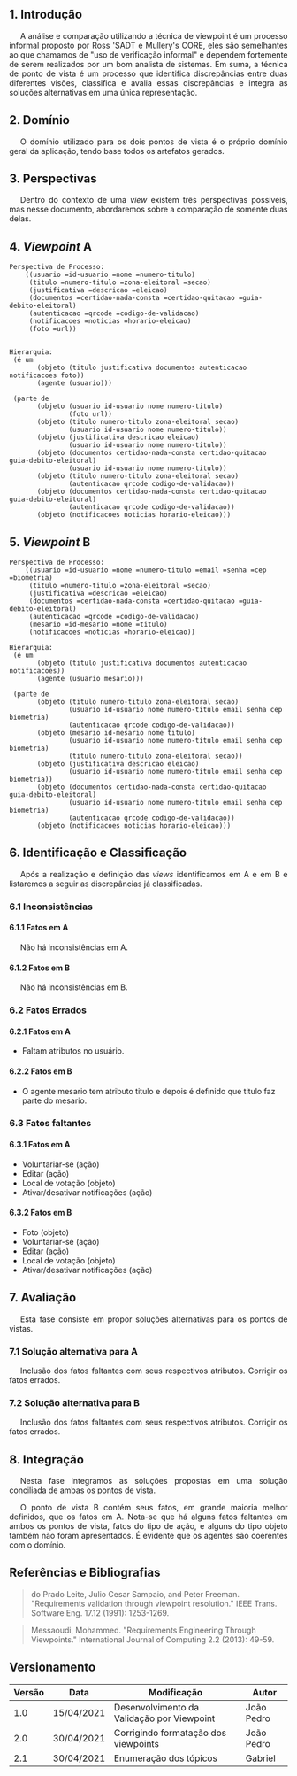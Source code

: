 ## 1. Introdução

<p style="text-indent: 20px; text-align: justify">
A análise e comparação utilizando a técnica de viewpoint é um processo informal proposto por Ross 'SADT e Mullery's CORE, eles são semelhantes ao que chamamos de "uso de verificação informal" e dependem fortemente de serem realizados por um bom analista de sistemas. Em suma, a técnica de ponto de vista é um processo que identifica discrepâncias entre duas diferentes visões, classifica e avalia essas discrepâncias e integra as soluções alternativas em uma única representação.
</p>

## 2. Domínio

<p style="text-indent: 20px; text-align: justify">
O domínio utilizado para os dois pontos de vista é o próprio domínio geral da aplicação, tendo base todos os artefatos gerados.
</p>

## 3. Perspectivas

<p style="text-indent: 20px; text-align: justify">
Dentro do contexto de uma <i>view</i> existem três perspectivas possíveis, mas nesse documento, abordaremos sobre a comparação de somente duas delas.
</p>

## 4. *Viewpoint* A

```
Perspectiva de Processo:
    ((usuario =id-usuario =nome =numero-titulo)
     (titulo =numero-titulo =zona-eleitoral =secao)
     (justificativa =descricao =eleicao)
     (documentos =certidao-nada-consta =certidao-quitacao =guia-debito-eleitoral)
     (autenticacao =qrcode =codigo-de-validacao)
     (notificacoes =noticias =horario-eleicao)
     (foto =url))


Hierarquia:
 (é um
       (objeto (titulo justificativa documentos autenticacao notificacoes foto))
       (agente (usuario)))
 
 (parte de
       (objeto (usuario id-usuario nome numero-titulo)
               (foto url))
       (objeto (titulo numero-titulo zona-eleitoral secao)
               (usuario id-usuario nome numero-titulo))
       (objeto (justificativa descricao eleicao)
               (usuario id-usuario nome numero-titulo))
       (objeto (documentos certidao-nada-consta certidao-quitacao guia-debito-eleitoral)
               (usuario id-usuario nome numero-titulo))
       (objeto (titulo numero-titulo zona-eleitoral secao)
               (autenticacao qrcode codigo-de-validacao))
       (objeto (documentos certidao-nada-consta certidao-quitacao guia-debito-eleitoral)
               (autenticacao qrcode codigo-de-validacao))
       (objeto (notificacoes noticias horario-eleicao)))
```

## 5. *Viewpoint* B

```
Perspectiva de Processo:
    ((usuario =id-usuario =nome =numero-titulo =email =senha =cep =biometria)
     (titulo =numero-titulo =zona-eleitoral =secao)
     (justificativa =descricao =eleicao)
     (documentos =certidao-nada-consta =certidao-quitacao =guia-debito-eleitoral)
     (autenticacao =qrcode =codigo-de-validacao)
     (mesario =id-mesario =nome =titulo)
     (notificacoes =noticias =horario-eleicao))

Hierarquia:
 (é um
       (objeto (titulo justificativa documentos autenticacao notificacoes))
       (agente (usuario mesario)))
 
 (parte de
       (objeto (titulo numero-titulo zona-eleitoral secao)
               (usuario id-usuario nome numero-titulo email senha cep biometria)
               (autenticacao qrcode codigo-de-validacao))
       (objeto (mesario id-mesario nome titulo)
               (usuario id-usuario nome numero-titulo email senha cep biometria)
               (titulo numero-titulo zona-eleitoral secao))
       (objeto (justificativa descricao eleicao)
               (usuario id-usuario nome numero-titulo email senha cep biometria))
       (objeto (documentos certidao-nada-consta certidao-quitacao guia-debito-eleitoral)
               (usuario id-usuario nome numero-titulo email senha cep biometria)
               (autenticacao qrcode codigo-de-validacao))
       (objeto (notificacoes noticias horario-eleicao)))
```

## 6. Identificação e Classificação

<p style="text-indent: 20px; text-align: justify">
Após a realização e definição das <i>views</i> identificamos em A e em B e listaremos a seguir as discrepâncias já classificadas.
</p>

### 6.1 Inconsistências

#### 6.1.1 Fatos em A

<p style="text-indent: 20px; text-align: justify">
Não há inconsistências em A.
</p>


#### 6.1.2 Fatos em B

<p style="text-indent: 20px; text-align: justify">
Não há inconsistências em B.
</p>

### 6.2 Fatos Errados

#### 6.2.1 Fatos em A

- Faltam atributos no usuário.

#### 6.2.2 Fatos em B

- O agente mesario tem atributo titulo e depois é definido que titulo faz parte do mesario.

### 6.3 Fatos faltantes

#### 6.3.1 Fatos em A

- Voluntariar-se (ação)
- Editar (ação)
- Local de votação (objeto)
- Ativar/desativar notificações (ação)

#### 6.3.2 Fatos em B

- Foto (objeto)
- Voluntariar-se (ação)
- Editar (ação)
- Local de votação (objeto)
- Ativar/desativar notificações (ação)

## 7. Avaliação

<p style="text-indent: 20px; text-align: justify">
Esta fase consiste em propor soluções alternativas para os pontos de vistas.
</p>

### 7.1 Solução alternativa para A

<p style="text-indent: 20px; text-align: justify">
Inclusão dos fatos faltantes com seus respectivos atributos. Corrigir os fatos errados.
</p>

### 7.2 Solução alternativa para B

<p style="text-indent: 20px; text-align: justify">
Inclusão dos fatos faltantes com seus respectivos atributos. Corrigir os fatos errados.
</p>

## 8. Integração

<p style="text-indent: 20px; text-align: justify">
Nesta fase integramos as soluções propostas em uma solução conciliada de ambas os pontos de vista. </br>
</p>

<p style="text-indent: 20px; text-align: justify">
O ponto de vista B contém seus fatos, em grande maioria melhor definidos, que os fatos em A. Nota-se que há alguns fatos faltantes em ambos os pontos de vista, fatos do tipo de ação, e alguns do tipo objeto também não foram apresentados. É evidente que os agentes são coerentes com o domínio.
</p>

## Referências e Bibliografias

> do Prado Leite, Julio Cesar Sampaio, and Peter Freeman. "Requirements validation through viewpoint resolution." IEEE Trans. Software Eng. 17.12 (1991): 1253-1269.

> Messaoudi, Mohammed. "Requirements Engineering Through Viewpoints." International Journal of Computing 2.2 (2013): 49-59.

## Versionamento

| Versão | Data | Modificação | Autor |
|--|--|--|--|
| 1.0 | 15/04/2021 | Desenvolvimento da Validação por Viewpoint | João Pedro |
| 2.0 | 30/04/2021 | Corrigindo formatação dos viewpoints | João Pedro | 
| 2.1 | 30/04/2021 | Enumeração dos tópicos | Gabriel | 
